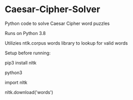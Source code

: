 # Caesar-Cipher-Solver
Python code to solve Caesar Cipher word puzzles

Runs on Python 3.8 

Utilizies ntlk.corpus words library to lookup for valid words

Setup before running:
  
  pip3 install nltk
  
  python3
  
  import nltk
  
  nltk.download('words')
